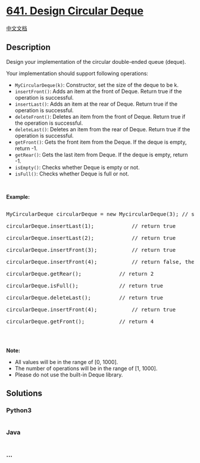 # [641. Design Circular Deque](https://leetcode.com/problems/design-circular-deque)

[中文文档](/solution/0600-0699/0641.Design%20Circular%20Deque/README.md)

## Description

<p>Design your implementation of the circular double-ended queue (deque).</p>

<p>Your implementation should support following operations:</p>

<ul>
    <li><code>MyCircularDeque(k)</code>: Constructor, set the size of the deque to be k.</li>
    <li><code>insertFront()</code>: Adds an item at the front of Deque. Return true if the operation is successful.</li>
    <li><code>insertLast()</code>: Adds an item at the rear of Deque. Return true if the operation is successful.</li>
    <li><code>deleteFront()</code>: Deletes an item from the front of Deque. Return true if the operation is successful.</li>
    <li><code>deleteLast()</code>: Deletes an item from the rear of Deque. Return true if the operation is successful.</li>
    <li><code>getFront()</code>: Gets the front item from the Deque. If the deque is empty, return -1.</li>
    <li><code>getRear()</code>: Gets the last item from Deque. If the deque is empty, return -1.</li>
    <li><code>isEmpty()</code>: Checks whether Deque is empty or not.&nbsp;</li>
    <li><code>isFull()</code>: Checks whether Deque is full or not.</li>
</ul>

<p>&nbsp;</p>

<p><strong>Example:</strong></p>

<pre>

MyCircularDeque circularDeque = new MycircularDeque(3); // set the size to be 3

circularDeque.insertLast(1);			// return true

circularDeque.insertLast(2);			// return true

circularDeque.insertFront(3);			// return true

circularDeque.insertFront(4);			// return false, the queue is full

circularDeque.getRear();  			// return 2

circularDeque.isFull();				// return true

circularDeque.deleteLast();			// return true

circularDeque.insertFront(4);			// return true

circularDeque.getFront();			// return 4

</pre>

<p>&nbsp;</p>

<p><strong>Note:</strong></p>

<ul>
    <li>All values will be in the range of [0, 1000].</li>
    <li>The number of operations will be in the range of&nbsp;[1, 1000].</li>
    <li>Please do not use the built-in Deque library.</li>
</ul>

## Solutions

<!-- tabs:start -->

### **Python3**

```python

```

### **Java**

```java

```

### **...**

```

```

<!-- tabs:end -->
